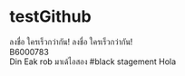 ﻿# testGithub
ลงชื่อ ใครเร็วกว่ากัน!
ลงชื่อ ใครเร็วกว่ากัน!  
B6000783  
Din Eak rob
มาเด้ไอสอง #black
stagement Hola
